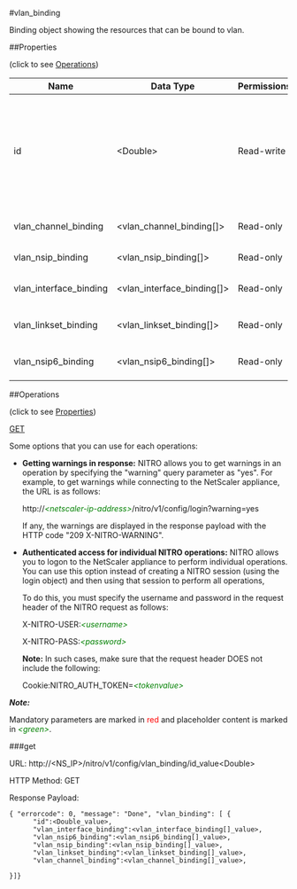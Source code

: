 #vlan_binding

Binding object showing the resources that can be bound to vlan.


##Properties 
<span>(click to see [Operations](#operations))</span>


<table><thead><tr><th>Name</th><th> Data Type</th><th> Permissions</th><th>Description</th></tr></thead><tbody><tr><td>id</td><td>&lt;Double></td><td>Read-write</td><td>Integer that uniquely identifies the VLAN for which the details are to be displayed.&lt;br>Minimum value = 1&lt;br>Maximum value = 4094</td><tr><tr><td>vlan_channel_binding</td><td>&lt;vlan_channel_binding[]></td><td>Read-only</td><td>channel that can be bound to vlan.</td><tr><tr><td>vlan_nsip_binding</td><td>&lt;vlan_nsip_binding[]></td><td>Read-only</td><td>nsip that can be bound to vlan.</td><tr><tr><td>vlan_interface_binding</td><td>&lt;vlan_interface_binding[]></td><td>Read-only</td><td>interface that can be bound to vlan.</td><tr><tr><td>vlan_linkset_binding</td><td>&lt;vlan_linkset_binding[]></td><td>Read-only</td><td>linkset that can be bound to vlan.</td><tr><tr><td>vlan_nsip6_binding</td><td>&lt;vlan_nsip6_binding[]></td><td>Read-only</td><td>nsip6 that can be bound to vlan.</td><tr></tbody></table>
##Operations 
<span>(click to see [Properties](#properties))</span>


[GET](#get)


Some options that you can use for each operations:
<ul><li><p><b>Getting warnings in response:</b> NITRO allows you to get warnings in an operation by specifying the "warning" query parameter as "yes". For example, to get warnings while connecting to the NetScaler appliance, the URL is as follows:</p><p>http://<span style="color:green;font-style:italic;">&lt;netscaler-ip-address&gt;</span>/nitro/v1/config/login?warning=yes</p><p>If any, the warnings are displayed in the response payload with the HTTP code "209 X-NITRO-WARNING".</p></li><li><p><b>Authenticated access for individual NITRO operations:</b> NITRO allows you to logon to the NetScaler appliance to perform individual operations. You can use this option instead of creating a NITRO session (using the login object) and then using that session to perform all operations,</p><p>To do this, you must specify the username and password in the request header of the NITRO request as follows:</p><p>X-NITRO-USER:<span style="color:green;font-style:italic;">&lt;username&gt;</span></p><p>X-NITRO-PASS:<span style="color:green;font-style:italic;">&lt;password&gt;</span></p><p><b>Note:</b> In such cases, make sure that the request header DOES not include the following:</p><p>Cookie:NITRO_AUTH_TOKEN=<span style="color:green;font-style:italic;">&lt;tokenvalue&gt;</span></p></li></ul>



***Note:*** 
Mandatory parameters are marked in <span style="color:#FF0000;">red</span> and placeholder content is marked in <span style="color:green;font-style:italic">&lt;green&gt;</span>.

###get



URL: http://&lt;NS_IP&gt;/nitro/v1/config/vlan_binding/id_value&lt;Double&gt;
HTTP Method: GET
Response Payload: ```{ "errorcode": 0, "message": "Done", "vlan_binding": [ {      "id":<Double_value>,      "vlan_interface_binding":<vlan_interface_binding[]_value>,      "vlan_nsip6_binding":<vlan_nsip6_binding[]_value>,      "vlan_nsip_binding":<vlan_nsip_binding[]_value>,      "vlan_linkset_binding":<vlan_linkset_binding[]_value>,      "vlan_channel_binding":<vlan_channel_binding[]_value>,}]}```



